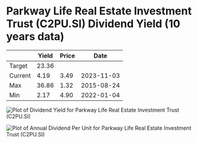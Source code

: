 # Parkway Life Real Estate Investment Trust (C2PU.SI) Dividend Yield (10 years data)

|     | Yield   | Price | Date       |
|-----|---------|-------|------------|
| Target | 23.36 |  |  |
| Current | 4.19 | 3.49  | 2023-11-03 |
| Max | 36.86 | 1.32  | 2015-08-24 |
| Min | 2.17 | 4.90  | 2022-01-04 |

![Plot of Dividend Yield for Parkway Life Real Estate Investment Trust (C2PU.SI)](C2PU_div_10.png)

![Plot of Annual Dividend Per Unit for Parkway Life Real Estate Investment Trust (C2PU.SI)](C2PU_yearly_dpu.png)
